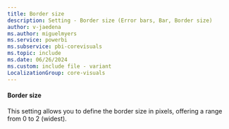 ```yaml
---
title: Border size
description: Setting - Border size (Error bars, Bar, Border size)
author: v-jaedena
ms.author: miguelmyers
ms.service: powerbi
ms.subservice: pbi-corevisuals
ms.topic: include
ms.date: 06/26/2024
ms.custom: include file - variant
LocalizationGroup: core-visuals
---
```

#### Border size

This setting allows you to define the border size in pixels, offering a range from 0 to 2 (widest).
